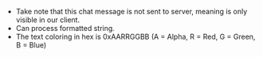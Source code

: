 * Take note that this chat message is not sent to server, meaning is only visible in our client.
* Can process formatted string.
* The text coloring in hex is 0xAARRGGBB (A = Alpha, R = Red, G = Green, B = Blue)